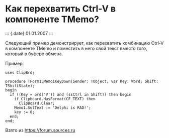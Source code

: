 Как перехватить Ctrl-V в компоненте TMemo?
==========================================

::: {.date}
01.01.2007
:::

Следующий пример демонстрирует, как перехватить комбинацию Ctrl-V в
компоненте TMemo и поместить в него свой текст вместо того, который в
буфере обмена.

Пример:

    uses ClipBrd;
     
    procedure TForm1.Memo1KeyDown(Sender: TObject; var Key: Word; Shift: TShiftState);
    begin
      if ((Key = ord('V')) and (ssCtrl in Shift)) then begin
        if Clipboard.HasFormat(CF_TEXT) then
          ClipBoard.Clear;
        Memo1.SelText := 'Delphi is RAD!';
        key := 0;
      end;
    end;

Взято из <https://forum.sources.ru>

